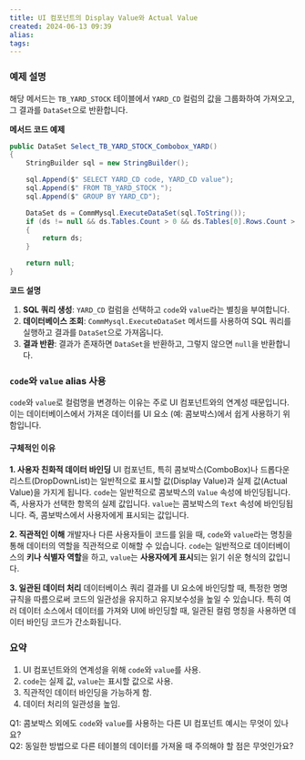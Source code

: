 ```yaml
---
title: UI 컴포넌트의 Display Value와 Actual Value
created: 2024-06-13 09:39
alias:
tags:
---
```

### 예제 설명

해당 메서드는 
`TB_YARD_STOCK` 테이블에서 `YARD_CD` 컬럼의 값을 그룹화하여 가져오고,
그 결과를 `DataSet`으로 반환합니다. 

**메서드 코드 예제**

```csharp
public DataSet Select_TB_YARD_STOCK_Combobox_YARD()
{
    StringBuilder sql = new StringBuilder();

    sql.Append($" SELECT YARD_CD code, YARD_CD value");
    sql.Append($" FROM TB_YARD_STOCK ");
    sql.Append($" GROUP BY YARD_CD");

    DataSet ds = CommMysql.ExecuteDataSet(sql.ToString());
    if (ds != null && ds.Tables.Count > 0 && ds.Tables[0].Rows.Count > 0)
    {
        return ds;
    }

    return null;
}
```

**코드 설명**
1. **SQL 쿼리 생성**: `YARD_CD` 컬럼을 선택하고 `code`와 `value`라는 별칭을 부여합니다.
2. **데이터베이스 조회**: `CommMysql.ExecuteDataSet` 메서드를 사용하여 SQL 쿼리를 실행하고 결과를 `DataSet`으로 가져옵니다.
3. **결과 반환**: 결과가 존재하면 `DataSet`을 반환하고, 그렇지 않으면 `null`을 반환합니다.

### `code`와 `value` alias 사용
`code`와 `value`로 컬럼명을 변경하는 이유는 
주로 UI 컴포넌트와의 연계성 때문입니다. 
이는 데이터베이스에서 가져온 데이터를 UI 요소
(예: 콤보박스)에서 쉽게 사용하기 위함입니다.

#### 구체적인 이유

**1. 사용자 친화적 데이터 바인딩**
UI 컴포넌트, 
특히 콤보박스(ComboBox)나 드롭다운리스트(DropDownList)는 
일반적으로 표시할 값(Display Value)과 실제 값(Actual Value)을 가지게 됩니다.
`code`는 일반적으로 콤보박스의 `Value` 속성에 바인딩됩니다. 
즉, 사용자가 선택한 항목의 실제 값입니다.
`value`는 콤보박스의 `Text` 속성에 바인딩됩니다. 
즉, 콤보박스에서 사용자에게 표시되는 값입니다.

**2. 직관적인 이해**
개발자나 다른 사용자들이 코드를 읽을 때, 
`code`와 `value`라는 명칭을 통해 데이터의 역할을 직관적으로 이해할 수 있습니다.
`code`는 일반적으로 데이터베이스의 **키나 식별자 역할**을 하고, 
`value`는 **사용자에게 표시**되는 읽기 쉬운 형식의 값입니다.

**3. 일관된 데이터 처리**
데이터베이스 쿼리 결과를 UI 요소에 바인딩할 때, 
특정한 명명 규칙을 따름으로써 
코드의 일관성을 유지하고 유지보수성을 높일 수 있습니다.
특히 여러 데이터 소스에서 데이터를 가져와 UI에 바인딩할 때, 
일관된 컬럼 명칭을 사용하면 데이터 바인딩 코드가 간소화됩니다.

### 요약
1. UI 컴포넌트와의 연계성을 위해 `code`와 `value`를 사용.
2. `code`는 실제 값, `value`는 표시할 값으로 사용.
3. 직관적인 데이터 바인딩을 가능하게 함.
4. 데이터 처리의 일관성을 높임.

Q1: 콤보박스 외에도 `code`와 `value`를 사용하는 다른 UI 컴포넌트 예시는 무엇이 있나요?  
Q2: 동일한 방법으로 다른 테이블의 데이터를 가져올 때 주의해야 할 점은 무엇인가요?


